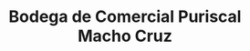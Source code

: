 ---
title: "Bodega de Comercial Puriscal Macho Cruz"
url: /santiago/bodega-de-comercial-puriscal-macho-cruz/
shop: Lebensmittel
---